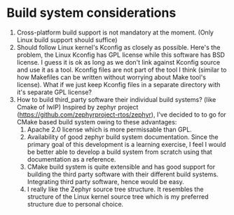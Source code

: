 # Build system considerations

1. Cross-platform build support is not mandatory at the moment. (Only Linux build support should suffice)
2. Should follow Linux kernel's Kconfig as closely as possible. Here's the problem, the Linux
Kconfig has GPL license while this software has BSD license. I guess it is ok as long as
we don't link against Kconfig source and use it as a tool. Kconfig files are not part of the
tool I think (similar to how Makefiles can be written without worrying about Make tool's license).
What if we just keep Kconfig files in a separate directory with it's separate GPL license?
3. How to build third_party software their individual build systems? (like Cmake of lwIP)
Inspired by zephyr project (https://github.com/zephyrproject-rtos/zephyr), I've decided to
to go for CMake based build system owing to these advantages:
    1. Apache 2.0 license which is more permissable than GPL.
    2. Availability of good zephyr build system documentation. Since the primary goal of this
      development is a learning exercise, I feel I would be better able to develop a build
      system from scratch using that documentation as a reference.
    3. CMake build system is quite extensible and has good support for building the third
      party software with their different build systems. Integrating third party software,
      hence would be easy.
    4. I really like the Zephyr source tree structure. It resembles the structure of the Linux
      kernel source tree which is my preferred structure due to personal choice. 
